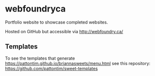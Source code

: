 # webfoundryca

Portfolio website to showcase completed websites. 

Hosted on GitHub but accessible via http://webfoundry.ca/

## Templates

To see the templates that generate https://pattontim.github.io/briannasweets/menu.html see this repository: https://github.com/pattontim/sweet-templates
